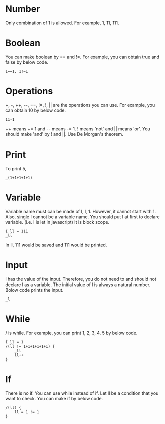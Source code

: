 # Number
Only combination of 1 is allowed. For example, 1, 11, 111.

# Boolean
You can make boolean by == and !=. For example, you can obtain true and false by below code.
```
1==1, 1!=1
```

# Operations
+, -, ++, --, ==, !=, !, || are the operations you can use. For example, you can obtain 10 by below code.
```
11-1
```
++ means += 1 and -- means -= 1. ! means 'not' and || means 'or'.
You should make 'and' by ! and ||. Use De Morgan's theorem.

# Print
To print 5,
```
_(1+1+1+1+1)
```

# Variable
Variable name must can be made of I, l, 1. However, it cannot start with 1. Also, single I cannot be a variable name.
You should put I at first to declare variable. (i.e. I is let in javascript) It is block scope.
```
I ll = 111
_ll
```
In ll, 111 would be saved and 111 would be printed.

# Input
l has the value of the input. Therefore, you do not need to and should not declare l as a variable. The initial value of l is always a natural number. Bolow code prints the input.
```
_l
```

# While
/ is while. For example, you can print 1, 2, 3, 4, 5 by below code.
```
I ll = 1
/(ll != 1+1+1+1+1+1) {
    _ll
    ll++
}
```

# If
There is no if. You can use while instead of if. Let ll be a condition that you want to check. You can make if by below code.
```
/(ll) {
    ll = 1 != 1
}
```